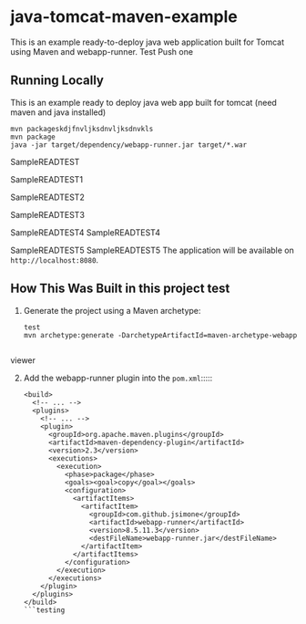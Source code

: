 # java-tomcat-maven-example

This is an example ready-to-deploy java web application built for Tomcat using Maven and webapp-runner.
Test Push one
## Running Locally
This is an example ready to deploy java web app built for tomcat 
(need maven and java installed)

```    
mvn packageskdjfnvljksdnvljksdnvkls
mvn package
java -jar target/dependency/webapp-runner.jar target/*.war
```
SampleREADTEST

SampleREADTEST1

SampleREADTEST2

SampleREADTEST3

SampleREADTEST4
SampleREADTEST4

SampleREADTEST5
SampleREADTEST5
The application will be available on `http://localhost:8080`.

## How This Was Built in this project test

1. Generate the project using a Maven archetype:

   ```
   test
   mvn archetype:generate -DarchetypeArtifactId=maven-archetype-webapp
  
  viewer

2. Add the webapp-runner plugin into the `pom.xml`:::::

   ```
   <build>
     <!-- ... -->
     <plugins>
       <!-- ... -->
       <plugin>
         <groupId>org.apache.maven.plugins</groupId>
         <artifactId>maven-dependency-plugin</artifactId>
         <version>2.3</version>
         <executions>
           <execution>
             <phase>package</phase>
             <goals><goal>copy</goal></goals>
             <configuration>
               <artifactItems>
                 <artifactItem>
                   <groupId>com.github.jsimone</groupId>
                   <artifactId>webapp-runner</artifactId>
                   <version>8.5.11.3</version>
                   <destFileName>webapp-runner.jar</destFileName>
                 </artifactItem>
               </artifactItems>
             </configuration>
           </execution>
         </executions>
       </plugin>
     </plugins>
   </build>
   ```testing
   
